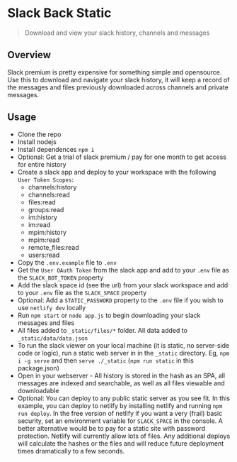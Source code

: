 # Slack Back Static
> Download and view your slack history, channels and messages

<!-- ![alt text](https://gitcdn.link/cdn/dangarfield/fibonacci-tattoo/main/fib-tattoo.png "Fractional Fibonacci") -->

## Overview

Slack premium is pretty expensive for something simple and opensource.
Use this to download and navigate your slack history, it will keep a record of the messages and files previously downloaded across channels and private messages.

## Usage

- Clone the repo
- Install nodejs
- Install dependences `npm i`
- Optional: Get a trial of slack premium / pay for one month to get access for entire history
- Create a slack app and deploy to your workspace with the following `User Token Scopes`:
    - channels:history
    - channels:read
    - files:read
    - groups:read
    - im:history
    - im:read
    - mpim:history
    - mpim:read
    - remote_files:read
    - users:read
- Copy the `.env.example` file to `.env`
- Get the `User OAuth Token` from the slack app and add to your `.env` file as the `SLACK_BOT_TOKEN` property
- Add the slack space id (see the url) from your slack workspace and add to your `.env` file as the `SLACK_SPACE` property
- Optional: Add a `STATIC_PASSWORD` property to the `.env` file if you wish to use `netlify dev` locally
- Run `npm start` or `node app.js` to begin downloading your slack messages and files
- All files added to `_static/files/*` folder. All data added to `_static/data/data.json`
- To run the slack viewer on your local machine (it is static, no server-side code or logic), run a static web server in in the `_static` directory. Eg, `npm i -g serve` and then `serve ./_static` (`npm run static` in this package.json)
- Open in your webserver - All history is stored in the hash as an SPA, all messages are indexed and searchable, as well as all files viewable and downloadable
- Optional: You can deploy to any public static server as you see fit. In this example, you can deploy to netlify by installing netlify and running `npm run deploy`. In the free version of netlify if you want a very (frail) basic security, set an environment variable for `SLACK_SPACE` in the console. A better alternative would be to pay for a static site with password protection. Netlify will currently allow lots of files. Any additional deploys will calculate the hashes or the files and will reduce future deployment times dramatically to a few seconds.